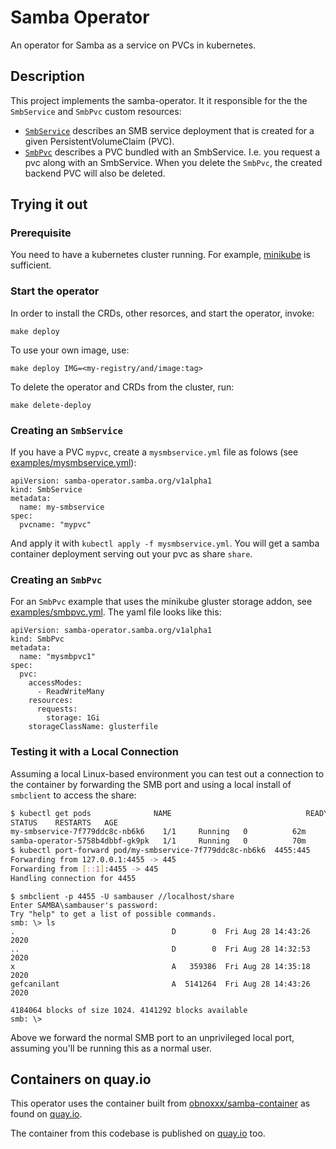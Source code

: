 # Samba Operator

An operator for Samba as a service on PVCs in kubernetes.

## Description

This project implements the samba-operator. It it responsible for the
the `SmbService` and `SmbPvc` custom resources:

* [`SmbService`](./config/crd/bases/samba-operator.samba.org_smbservices.yaml)
describes an SMB service deployment that is created
for a given PersistentVolumeClaim (PVC).
* [`SmbPvc`](./config/crd/bases/samba-operator.samba.org_smbpvcs.yaml)
describes a PVC bundled with an SmbService. I.e. you request a pvc along with an
SmbService. When you delete the `SmbPvc`, the created backend PVC will also be deleted.

## Trying it out

### Prerequisite

You need to have a kubernetes cluster running. For example,
[minikube](https://kubernetes.io/docs/setup/learning-environment/minikube/)
is sufficient.

### Start the operator

In order to install the CRDs, other resorces, and start the operator,
invoke:

```
make deploy
```

To use your own image, use:
```
make deploy IMG=<my-registry/and/image:tag>
```

To delete the operator and CRDs from the cluster, run:
```
make delete-deploy
```

### Creating an `SmbService`

If you have a PVC `mypvc`, create a `mysmbservice.yml` file as folows (see
		[examples/mysmbservice.yml](examples/mysmbservice.yml)):

```
apiVersion: samba-operator.samba.org/v1alpha1
kind: SmbService
metadata:
  name: my-smbservice
spec:
  pvcname: "mypvc"
```

And apply it with `kubectl apply -f mysmbservice.yml`.
You will get a samba container deployment serving out your pvc as share `share`.

### Creating an `SmbPvc`

For an `SmbPvc` example that uses the minikube gluster storage addon, see
[examples/smbpvc.yml](examples/smbpvc1.yml). The yaml file looks like this:

```
apiVersion: samba-operator.samba.org/v1alpha1
kind: SmbPvc
metadata:
  name: "mysmbpvc1"
spec:
  pvc:
    accessModes:
      - ReadWriteMany
    resources:
      requests:
        storage: 1Gi
    storageClassName: glusterfile
```

### Testing it with a Local Connection

Assuming a local Linux-based environment you can test out a connection to the
container by forwarding the SMB port and using a local install of `smbclient`
to access the share:

```bash
$ kubectl get pods              NAME                              READY
STATUS    RESTARTS   AGE
my-smbservice-7f779ddc8c-nb6k6    1/1     Running   0          62m
samba-operator-5758b4dbbf-gk9pk   1/1     Running   0          70m
$ kubectl port-forward pod/my-smbservice-7f779ddc8c-nb6k6  4455:445
Forwarding from 127.0.0.1:4455 -> 445
Forwarding from [::1]:4455 -> 445
Handling connection for 4455
```

```
$ smbclient -p 4455 -U sambauser //localhost/share
Enter SAMBA\sambauser's password:
Try "help" to get a list of possible commands.
smb: \> ls
.                                   D        0  Fri Aug 28 14:43:26 2020
..                                  D        0  Fri Aug 28 14:32:53 2020
x                                   A   359386  Fri Aug 28 14:35:18 2020
gefcanilant                         A  5141264  Fri Aug 28 14:43:26 2020

4184064 blocks of size 1024. 4141292 blocks available
smb: \>
```

Above we forward the normal SMB port to an unprivileged local port, assuming
you'll be running this as a normal user.


## Containers on quay.io

This operator uses the container built from
[obnoxxx/samba-container](https://github.com/obnoxxx/samba-container)
as found on [quay.io](https://quay.io/repository/obnox/samba-centos8).

The container from this codebase is published on
[quay.io](https://quay.io/repository/obnox/samba-operator) too.
